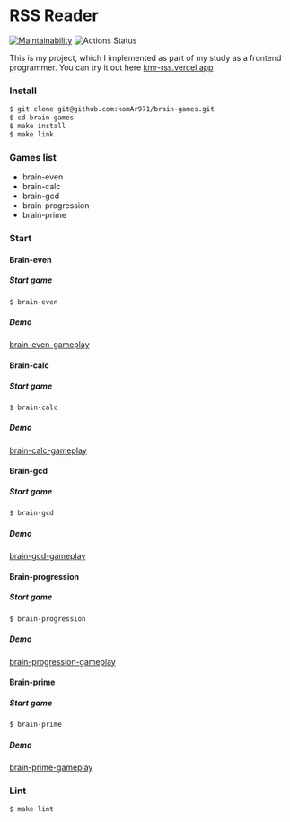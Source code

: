 # RSS Reader

[![Maintainability](https://api.codeclimate.com/v1/badges/a99a88d28ad37a79dbf6/maintainability)](https://codeclimate.com/github/codeclimate/codeclimate/maintainability)
![Actions Status](https://github.com/komAr971/frontend-project-lvl1/workflows/hexlet-check/badge.svg)

This is my project, which I implemented as part of my study as a frontend programmer. You can try it out here [kmr-rss.vercel.app](https://kmr-rss.vercel.app/)

### Install

```bash
$ git clone git@github.com:komAr971/brain-games.git
$ cd brain-games
$ make install
$ make link
```

### Games list

- brain-even
- brain-calc
- brain-gcd
- brain-progression
- brain-prime

### Start

#### Brain-even

##### Start game

```bash
$ brain-even
```

##### Demo

[brain-even-gameplay](https://asciinema.org/a/87A1Zi6u0FSPBNdmLaTjkXh2i)

#### Brain-calc

##### Start game

```bash
$ brain-calc
```

##### Demo

[brain-calc-gameplay](https://asciinema.org/a/9G2sZywyCeGauV4Cs7BrDoYpg)

#### Brain-gcd

##### Start game

```bash
$ brain-gcd
```

##### Demo

[brain-gcd-gameplay](https://asciinema.org/a/ssCFi0jxKpFjZ61WKkxWFgVNg)

#### Brain-progression

##### Start game

```bash
$ brain-progression
```

##### Demo

[brain-progression-gameplay](https://asciinema.org/a/LXE729OjrqtIwsjA7eGGVNUqn)

#### Brain-prime

##### Start game

```bash
$ brain-prime
```

##### Demo

[brain-prime-gameplay](https://asciinema.org/a/UrXsO4wAtpFuqdHroiEiCdXCZ)

### Lint

```bash
$ make lint
```






